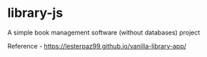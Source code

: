 # library-js
A simple book management software (without databases) project

Reference - https://lesterpaz99.github.io/vanilla-library-app/
